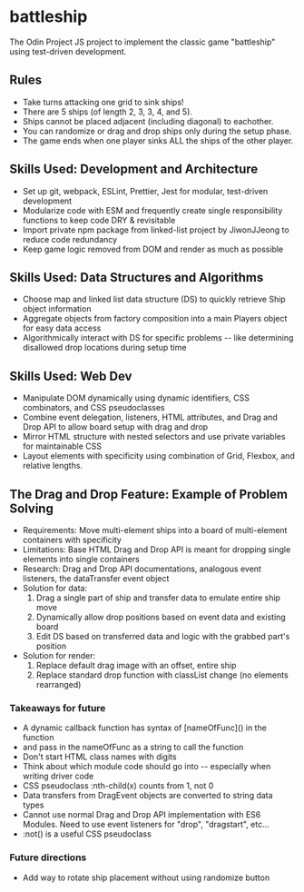 # battleship
The Odin Project JS project to implement the classic game "battleship" using test-driven development.

## Rules
- Take turns attacking one grid to sink ships!
- There are 5 ships (of length 2, 3, 3, 4, and 5).
- Ships cannot be placed adjacent (including diagonal) to eachother.
- You can randomize or drag and drop ships only during the setup phase.
- The game ends when one player sinks ALL the ships of the other player.

## Skills Used: Development and Architecture
- Set up git, webpack, ESLint, Prettier, Jest for modular, test-driven development
- Modularize code with ESM and frequently create single responsibility functions to keep code DRY & revisitable
- Import private npm package from linked-list project by JiwonJJeong to reduce code redundancy
- Keep game logic removed from DOM and render as much as possible

## Skills Used: Data Structures and Algorithms
- Choose map and linked list data structure (DS) to quickly retrieve Ship object information
- Aggregate objects from factory composition into a main Players object for easy data access
- Algorithmically interact with DS for specific problems -- like determining disallowed drop locations during setup time

## Skills Used: Web Dev
- Manipulate DOM dynamically using dynamic identifiers, CSS combinators, and CSS pseudoclasses
- Combine event delegation, listeners, HTML attributes, and Drag and Drop API to allow board setup with drag and drop
- Mirror HTML structure with nested selectors and use private variables for maintainable CSS
- Layout elements with specificity using combination of Grid, Flexbox, and relative lengths.

## The Drag and Drop Feature: Example of Problem Solving
- Requirements: Move multi-element ships into a board of multi-element containers with specificity
- Limitations: Base HTML Drag and Drop API is meant for dropping single elements into single containers
- Research: Drag and Drop API documentations, analogous event listeners, the dataTransfer event object
- Solution for data:
    1) Drag a single part of ship and transfer data to emulate entire ship move
    2) Dynamically allow drop positions based on event data and existing board
    3) Edit DS based on transferred data and logic with the grabbed part's position
- Solution for render: 
    1) Replace default drag image with an offset, entire ship
    2) Replace standard drop function with classList change (no elements rearranged)

### Takeaways for future
- A dynamic callback function has syntax of \[nameOfFunc\]() in the function
- and pass in the nameOfFunc as a string to call the function
- Don't start HTML class names with digits
- Think about which module code should go into -- especially when writing driver code
- CSS pseudoclass :nth-child(x) counts from 1, not 0
- Data transfers from DragEvent objects are converted to string data types
- Cannot use normal Drag and Drop API implementation with ES6 Modules. Need to use event listeners for "drop", "dragstart", etc...
- :not() is a useful CSS pseudoclass

### Future directions
- Add way to rotate ship placement without using randomize button